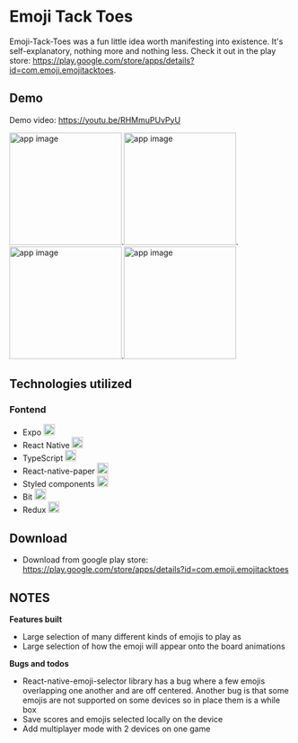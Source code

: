 # Emoji Tack Toes

Emoji-Tack-Toes was a fun little idea worth manifesting into existence. It's self-explanatory, nothing more and nothing less. Check it out in the play store: https://play.google.com/store/apps/details?id=com.emoji.emojitacktoes.

## Demo

Demo video: https://youtu.be/RHMmuPUvPyU

<img src="https://i.ibb.co/N79YKzM/Screenshot-20200629-225639-Emogi-Tack-Toes.jpg" width="200" title="app image">.<img src="https://i.ibb.co/Dzz7d3B/Screenshot-20200629-225621-Emogi-Tack-Toes.jpg" width="200" title="app image">.<img src="https://i.ibb.co/rvdK92p/Screenshot-20200629-225612-Emogi-Tack-Toes.jpg" width="200" title="app image">.<img src="https://i.ibb.co/xh3dnx3/Screenshot-20200629-225606-Emogi-Tack-Toes.jpg" width="200" title="app image">

## Technologies utilized

### Fontend

- Expo <img src="https://i.ibb.co/DpkVZxY/expo.png" width="20" title="expo">
- React Native <img src="https://i.ibb.co/0pNL1RX/react-Native-Logo.png" width="20" title="react native">
- TypeScript <img src="https://gist.githubusercontent.com/FormidablePencil/08767773b974a5e26f84ddb558cda01f/raw/441a3b040130c35e3892eb3c8c4fe273cf0347dd/typescript.svg" width="20" title="typescript">
- React-native-paper <img src="https://i.ibb.co/wW3rbJh/paper-logo.png" width="20" title="React-native-paper">
- Styled components <img src="https://i.ibb.co/1z3NJM3/styled-Components.png" width="20" title="hover text">
- Bit <img src="https://gist.githubusercontent.com/FormidablePencil/98f22385ae764b37fdd34ff6cd38ac90/raw/4940572e7ba49a15060e3ca65b80629facfa7928/bit.svg" width="20" title="Styled components">
- Redux <img src="https://i.ibb.co/nDCsZTK/5848309bcef1014c0b5e4a9a.png" width="20" title="Redux">

## Download

- Download from google play store: https://play.google.com/store/apps/details?id=com.emoji.emojitacktoes

## NOTES

**Features built**

- Large selection of many different kinds of emojis to play as
- Large selection of how the emoji will appear onto the board animations

**Bugs and todos**

- React-native-emoji-selector library has a bug where a few emojis overlapping one another and are off centered. Another bug is that some emojis are not supported on some devices so in place them is a while box
- Save scores and emojis selected locally on the device
- Add multiplayer mode with 2 devices on one game
